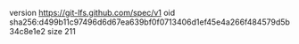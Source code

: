 version https://git-lfs.github.com/spec/v1
oid sha256:d499b11c97496d6d67ea639bf0f0713406d1ef45e4a266f484579d5b34c8e1e2
size 211
